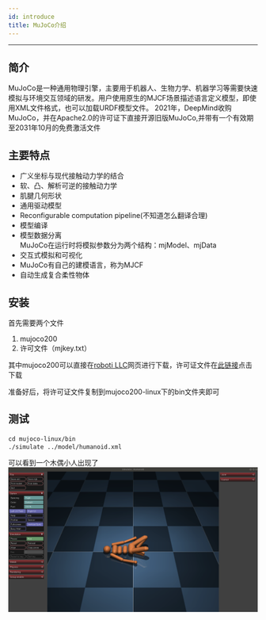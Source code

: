 ```yaml
---
id: introduce
title: MuJoCo介绍
---
```


---

## 简介
MuJoCo是一种通用物理引擎，主要用于机器人、生物力学、机器学习等需要快速模拟与环境交互领域的研发。用户使用原生的MJCF场景描述语言定义模型，即使用XML文件格式，也可以加载URDF模型文件。
2021年，DeepMind收购MuJoCo，并在Apache2.0的许可证下直接开源旧版MuJoCo,并带有一个有效期至2031年10月的免费激活文件

## 主要特点
* 广义坐标与现代接触动力学的结合
* 软、凸、解析可逆的接触动力学
* 肌腱几何形状
* 通用驱动模型
* Reconfigurable computation pipeline(不知道怎么翻译合理)
* 模型编译
* 模型数据分离  
MuJoCo在运行时将模拟参数分为两个结构：mjModel、mjData  
* 交互式模拟和可视化
* MuJoCo有自己的建模语言，称为MJCF
* 自动生成复合柔性物体

## 安装
首先需要两个文件  
1. mujoco200
2. 许可文件（mjkey.txt）   

其中mujoco200可以直接在[roboti LLC](https://www.roboti.us/)网页进行下载，许可证文件在[此链接](https://www.roboti.us/license.html)点击下载

准备好后，将许可证文件复制到mujoco200-linux下的bin文件夹即可

## 测试
```
cd mujoco-linux/bin
./simulate ../model/humanoid.xml
```

可以看到一个木偶小人出现了
![avatar](../img/mujoco_install.png)
